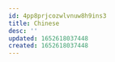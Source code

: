 ```yaml
---
id: 4pp8prjcozwlvnuw8h9ins3
title: Chinese
desc: ''
updated: 1652618037448
created: 1652618037448
---
```


